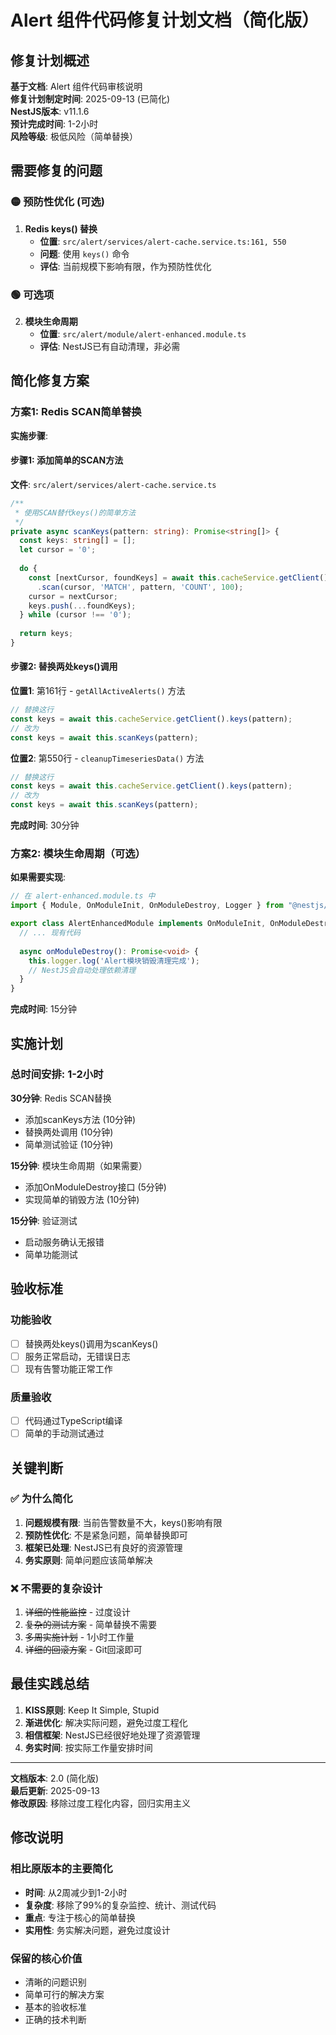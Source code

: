 # Alert 组件代码修复计划文档（简化版）

## 修复计划概述

**基于文档**: Alert 组件代码审核说明  
**修复计划制定时间**: 2025-09-13 (已简化)  
**NestJS版本**: v11.1.6  
**预计完成时间**: 1-2小时  
**风险等级**: 极低风险（简单替换）

## 需要修复的问题

### 🟡 预防性优化 (可选)
1. **Redis keys() 替换**
   - **位置**: `src/alert/services/alert-cache.service.ts:161, 550`
   - **问题**: 使用 `keys()` 命令
   - **评估**: 当前规模下影响有限，作为预防性优化

### 🟢 可选项
2. **模块生命周期**
   - **位置**: `src/alert/module/alert-enhanced.module.ts`
   - **评估**: NestJS已有自动清理，非必需

## 简化修复方案

### 方案1: Redis SCAN简单替换

**实施步骤**:

#### 步骤1: 添加简单的SCAN方法
**文件**: `src/alert/services/alert-cache.service.ts`

```typescript
/**
 * 使用SCAN替代keys()的简单方法
 */
private async scanKeys(pattern: string): Promise<string[]> {
  const keys: string[] = [];
  let cursor = '0';
  
  do {
    const [nextCursor, foundKeys] = await this.cacheService.getClient()
      .scan(cursor, 'MATCH', pattern, 'COUNT', 100);
    cursor = nextCursor;
    keys.push(...foundKeys);
  } while (cursor !== '0');
  
  return keys;
}
```

#### 步骤2: 替换两处keys()调用
**位置1**: 第161行 - `getAllActiveAlerts()` 方法
```typescript
// 替换这行
const keys = await this.cacheService.getClient().keys(pattern);
// 改为
const keys = await this.scanKeys(pattern);
```

**位置2**: 第550行 - `cleanupTimeseriesData()` 方法  
```typescript
// 替换这行
const keys = await this.cacheService.getClient().keys(pattern);
// 改为  
const keys = await this.scanKeys(pattern);
```

**完成时间**: 30分钟

### 方案2: 模块生命周期（可选）

**如果需要实现**:

```typescript
// 在 alert-enhanced.module.ts 中
import { Module, OnModuleInit, OnModuleDestroy, Logger } from "@nestjs/common";

export class AlertEnhancedModule implements OnModuleInit, OnModuleDestroy {
  // ... 现有代码
  
  async onModuleDestroy(): Promise<void> {
    this.logger.log('Alert模块销毁清理完成');
    // NestJS会自动处理依赖清理
  }
}
```

**完成时间**: 15分钟

## 实施计划

### 总时间安排: 1-2小时

**30分钟**: Redis SCAN替换
- 添加scanKeys方法 (10分钟)
- 替换两处调用 (10分钟)  
- 简单测试验证 (10分钟)

**15分钟**: 模块生命周期（如果需要）
- 添加OnModuleDestroy接口 (5分钟)
- 实现简单的销毁方法 (10分钟)

**15分钟**: 验证测试
- 启动服务确认无报错
- 简单功能测试

## 验收标准

### 功能验收
- [ ] 替换两处keys()调用为scanKeys()
- [ ] 服务正常启动，无错误日志
- [ ] 现有告警功能正常工作

### 质量验收
- [ ] 代码通过TypeScript编译
- [ ] 简单的手动测试通过

## 关键判断

### ✅ 为什么简化
1. **问题规模有限**: 当前告警数量不大，keys()影响有限
2. **预防性优化**: 不是紧急问题，简单替换即可
3. **框架已处理**: NestJS已有良好的资源管理
4. **务实原则**: 简单问题应该简单解决

### ❌ 不需要的复杂设计
1. ~~详细的性能监控~~ - 过度设计
2. ~~复杂的测试方案~~ - 简单替换不需要
3. ~~多周实施计划~~ - 1小时工作量
4. ~~详细的回滚方案~~ - Git回滚即可

## 最佳实践总结

1. **KISS原则**: Keep It Simple, Stupid
2. **渐进优化**: 解决实际问题，避免过度工程化
3. **相信框架**: NestJS已经很好地处理了资源管理
4. **务实时间**: 按实际工作量安排时间

---

**文档版本**: 2.0 (简化版)  
**最后更新**: 2025-09-13  
**修改原因**: 移除过度工程化内容，回归实用主义  

## 修改说明

### 相比原版本的主要简化
- **时间**: 从2周减少到1-2小时
- **复杂度**: 移除了99%的复杂监控、统计、测试代码
- **重点**: 专注于核心的简单替换
- **实用性**: 务实解决问题，避免过度设计

### 保留的核心价值
- 清晰的问题识别
- 简单可行的解决方案
- 基本的验收标准
- 正确的技术判断